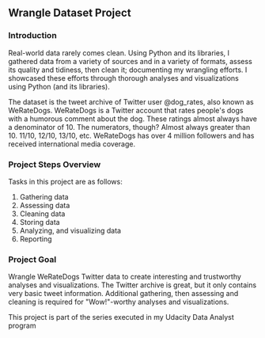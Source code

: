 ## Wrangle Dataset Project

### Introduction
Real-world data rarely comes clean. Using Python and its libraries, I gathered data from a variety of sources and in a variety of formats, assess its quality and tidiness, then clean it; documenting my wrangling efforts. I showcased these efforts through thorough analyses and visualizations using Python (and its libraries).

The dataset is the tweet archive of Twitter user @dog_rates, also known as WeRateDogs. WeRateDogs is a Twitter account that rates people's dogs with a humorous comment about the dog. These ratings almost always have a denominator of 10. The numerators, though? Almost always greater than 10. 11/10, 12/10, 13/10, etc. WeRateDogs has over 4 million followers and has received international media coverage.

### Project Steps Overview
Tasks in this project are as follows:
1. Gathering data
2. Assessing data
3. Cleaning data
4. Storing data
5. Analyzing, and visualizing data
6. Reporting 

### Project Goal
Wrangle WeRateDogs Twitter data to create interesting and trustworthy analyses and visualizations. The Twitter archive is great, but it only contains very basic tweet information. Additional gathering, then assessing and cleaning is required for "Wow!"-worthy analyses and visualizations.

This project is part of the series executed in my Udacity Data Analyst program